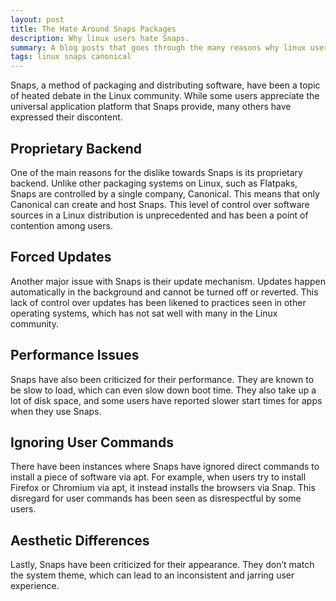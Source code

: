 ```yaml
---
layout: post
title: The Hate Around Snaps Packages
description: Why linux users hate Snaps.
summary: A blog posts that goes through the many reasons why linux users dislike the Snap package format.
tags: linux snaps canonical
---
```


Snaps, a method of packaging and distributing software, have been a topic of heated debate in the Linux community. While some users appreciate the universal application platform that Snaps provide, many others have expressed their discontent.

## Proprietary Backend
One of the main reasons for the dislike towards Snaps is its proprietary backend. Unlike other packaging systems on Linux, such as Flatpaks, Snaps are controlled by a single company, Canonical. This means that only Canonical can create and host Snaps. This level of control over software sources in a Linux distribution is unprecedented and has been a point of contention among users.

## Forced Updates
Another major issue with Snaps is their update mechanism. Updates happen automatically in the background and cannot be turned off or reverted. This lack of control over updates has been likened to practices seen in other operating systems, which has not sat well with many in the Linux community.

## Performance Issues
Snaps have also been criticized for their performance. They are known to be slow to load, which can even slow down boot time. They also take up a lot of disk space, and some users have reported slower start times for apps when they use Snaps.

## Ignoring User Commands
There have been instances where Snaps have ignored direct commands to install a piece of software via apt. For example, when users try to install Firefox or Chromium via apt, it instead installs the browsers via Snap. This disregard for user commands has been seen as disrespectful by some users.

## Aesthetic Differences
Lastly, Snaps have been criticized for their appearance. They don’t match the system theme, which can lead to an inconsistent and jarring user experience.
